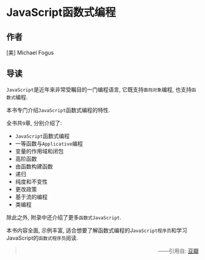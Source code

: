 # JavaScript函数式编程

## 作者

[美] Michael Fogus

## 导读

`JavaScript`是近年来非常受瞩目的一门编程语言, 它既支持`面向对象`编程, 也支持`函数式`编程.

本书专门介绍`JavaScript`函数式编程的特性.

全书共`9`章, 分别介绍了:

- `JavaScript`函数式编程
- 一等函数与`Applicative`编程
- 变量的作用域和闭包
- 高阶函数
- 由函数构建函数
- 递归
- 纯度和不变性
- 更改政策
- 基于流的编程
- 类编程

除此之外, 附录中还介绍了更多`函数式JavaScript`.

本书内容全面, 示例丰富, 适合想要了解函数式编程的J`avaScript程序员`和学习JavaScript的`函数式程序员`阅读.

> <p style="text-align: right;">——引用自: <a href="https://book.douban.com">豆瓣</a></p>